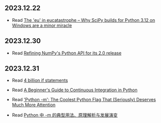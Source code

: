 2023.12.22
---
- Read [The 'eu' in eucatastrophe – Why SciPy builds for Python 3.12 on Windows are a minor miracle](https://labs.quansight.org/blog/building-scipy-with-flang)


2023.12.30
---
- Read [Refining NumPy's Python API for its 2.0 release](https://labs.quansight.org/blog/numpy-python-api-cleanup)


2023.12.31
---
- Read [4 billion if statements](https://andreasjhkarlsson.github.io//jekyll/update/2023/12/27/4-billion-if-statements.html)

- Read [A Beginner's Guide to Continuous Integration in Python](https://switowski.com/blog/ci-101/)

- Read ['Python -m': The Coolest Python Flag That (Seriously) Deserves Much More Attention](https://www.blog.dailydoseofds.com/p/python-m-the-coolest-python-flag)

- Read [Python 中 -m 的典型用法、原理解析与发展演变](https://pythoncat.top/posts/2019-11-10-m)
